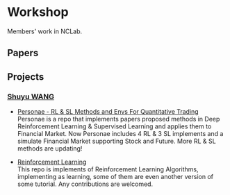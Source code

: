 # Workshop
Members' work in NCLab.

## Papers

## Projects

### [Shuyu WANG](https://github.com/Ceruleanacg)
- [Personae - RL & SL Methods and Envs For Quantitative Trading](https://github.com/Ceruleanacg/Personae)   
  Personae is a repo that implements papers proposed methods in Deep Reinforcement Learning & Supervised Learning and applies them to Financial Market. Now Personae includes 4 RL & 3 SL implements and a simulate Financial Market supporting Stock and Future. More RL & SL methods are updating!     
  
- [Reinforcement Learning](https://github.com/Ceruleanacg/Reinforcement-Learning)    
  This repo is implements of Reinforcement Learning Algorithms, implementing as learning, some of them are even another version of some tutorial. Any contributions are welcomed.
